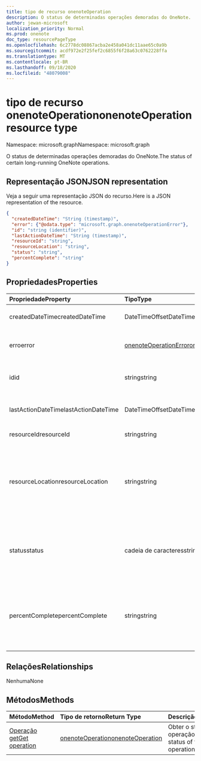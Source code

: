 ```yaml
---
title: tipo de recurso onenoteOperation
description: O status de determinadas operações demoradas do OneNote.
author: jewan-microsoft
localization_priority: Normal
ms.prod: onenote
doc_type: resourcePageType
ms.openlocfilehash: 6c2778dc08867acba2e458a041dc11aae65c0a9b
ms.sourcegitcommit: acdf972e2f25fef2c6855f6f28a63c0762228ffa
ms.translationtype: MT
ms.contentlocale: pt-BR
ms.lasthandoff: 09/18/2020
ms.locfileid: "48079008"
---
```

# <a name="onenoteoperation-resource-type"></a><span data-ttu-id="a9426-103">tipo de recurso onenoteOperation</span><span class="sxs-lookup"><span data-stu-id="a9426-103">onenoteOperation resource type</span></span>

<span data-ttu-id="a9426-104">Namespace: microsoft.graph</span><span class="sxs-lookup"><span data-stu-id="a9426-104">Namespace: microsoft.graph</span></span>

<span data-ttu-id="a9426-105">O status de determinadas operações demoradas do OneNote.</span><span class="sxs-lookup"><span data-stu-id="a9426-105">The status of certain long-running OneNote operations.</span></span>

## <a name="json-representation"></a><span data-ttu-id="a9426-106">Representação JSON</span><span class="sxs-lookup"><span data-stu-id="a9426-106">JSON representation</span></span>

<span data-ttu-id="a9426-107">Veja a seguir uma representação JSON do recurso.</span><span class="sxs-lookup"><span data-stu-id="a9426-107">Here is a JSON representation of the resource.</span></span>

<!--{
  "blockType": "resource",
  "optionalProperties": [],
  "baseType": "microsoft.graph.operation",
  "@odata.type": "microsoft.graph.onenoteOperation"
}-->

```json
{
  "createdDateTime": "String (timestamp)",
  "error": {"@odata.type": "microsoft.graph.onenoteOperationError"},
  "id": "string (identifier)",
  "lastActionDateTime": "String (timestamp)",
  "resourceId": "string",
  "resourceLocation": "string",
  "status": "string",
  "percentComplete": "string"
}

```
## <a name="properties"></a><span data-ttu-id="a9426-108">Propriedades</span><span class="sxs-lookup"><span data-stu-id="a9426-108">Properties</span></span>
| <span data-ttu-id="a9426-109">Propriedade</span><span class="sxs-lookup"><span data-stu-id="a9426-109">Property</span></span>     | <span data-ttu-id="a9426-110">Tipo</span><span class="sxs-lookup"><span data-stu-id="a9426-110">Type</span></span>   |<span data-ttu-id="a9426-111">Descrição</span><span class="sxs-lookup"><span data-stu-id="a9426-111">Description</span></span>|
|:---------------|:--------|:----------|
|<span data-ttu-id="a9426-112">createdDateTime</span><span class="sxs-lookup"><span data-stu-id="a9426-112">createdDateTime</span></span>| <span data-ttu-id="a9426-113">DateTimeOffset</span><span class="sxs-lookup"><span data-stu-id="a9426-113">DateTimeOffset</span></span> |<span data-ttu-id="a9426-114">A hora de início da operação.</span><span class="sxs-lookup"><span data-stu-id="a9426-114">The start time of the operation.</span></span>|
|<span data-ttu-id="a9426-115">erro</span><span class="sxs-lookup"><span data-stu-id="a9426-115">error</span></span>|[<span data-ttu-id="a9426-116">onenoteOperationError</span><span class="sxs-lookup"><span data-stu-id="a9426-116">onenoteOperationError</span></span>](onenoteoperationerror.md)|<span data-ttu-id="a9426-117">O erro retornado pela operação.</span><span class="sxs-lookup"><span data-stu-id="a9426-117">The error returned by the operation.</span></span>|
|<span data-ttu-id="a9426-118">id</span><span class="sxs-lookup"><span data-stu-id="a9426-118">id</span></span>|<span data-ttu-id="a9426-119">string</span><span class="sxs-lookup"><span data-stu-id="a9426-119">string</span></span>|<span data-ttu-id="a9426-120">A ID da operação. somente leitura.</span><span class="sxs-lookup"><span data-stu-id="a9426-120">The operation id. Read-only.</span></span>|
|<span data-ttu-id="a9426-121">lastActionDateTime</span><span class="sxs-lookup"><span data-stu-id="a9426-121">lastActionDateTime</span></span>| <span data-ttu-id="a9426-122">DateTimeOffset</span><span class="sxs-lookup"><span data-stu-id="a9426-122">DateTimeOffset</span></span> |<span data-ttu-id="a9426-123">A hora da última ação da operação.</span><span class="sxs-lookup"><span data-stu-id="a9426-123">The time of the last action of the operation.</span></span>|
|<span data-ttu-id="a9426-124">resourceId</span><span class="sxs-lookup"><span data-stu-id="a9426-124">resourceId</span></span>|<span data-ttu-id="a9426-125">string</span><span class="sxs-lookup"><span data-stu-id="a9426-125">string</span></span>|<span data-ttu-id="a9426-126">A ID do recurso.</span><span class="sxs-lookup"><span data-stu-id="a9426-126">The resource id.</span></span>|
|<span data-ttu-id="a9426-127">resourceLocation</span><span class="sxs-lookup"><span data-stu-id="a9426-127">resourceLocation</span></span>|<span data-ttu-id="a9426-128">string</span><span class="sxs-lookup"><span data-stu-id="a9426-128">string</span></span>|<span data-ttu-id="a9426-129">O URI do recurso para o objeto.</span><span class="sxs-lookup"><span data-stu-id="a9426-129">The resource URI for the object.</span></span> <span data-ttu-id="a9426-130">Por exemplo, o URI do recurso para uma página ou seção copiada.</span><span class="sxs-lookup"><span data-stu-id="a9426-130">For example, the resource URI for a copied page or section.</span></span> |
|<span data-ttu-id="a9426-131">status</span><span class="sxs-lookup"><span data-stu-id="a9426-131">status</span></span>|<span data-ttu-id="a9426-132">cadeia de caracteres</span><span class="sxs-lookup"><span data-stu-id="a9426-132">string</span></span>|<span data-ttu-id="a9426-133">O status atual da operação: `notstarted` , `running` , `completed` , `failed`</span><span class="sxs-lookup"><span data-stu-id="a9426-133">The current status of the operation: `notstarted`, `running`, `completed`, `failed`</span></span> |
|<span data-ttu-id="a9426-134">percentComplete</span><span class="sxs-lookup"><span data-stu-id="a9426-134">percentComplete</span></span>|<span data-ttu-id="a9426-135">string</span><span class="sxs-lookup"><span data-stu-id="a9426-135">string</span></span>|<span data-ttu-id="a9426-136">A porcentagem concluída da operação se a operação ainda estiver em `running` status</span><span class="sxs-lookup"><span data-stu-id="a9426-136">The operation percent complete if the operation is still in `running` status</span></span>

## <a name="relationships"></a><span data-ttu-id="a9426-137">Relações</span><span class="sxs-lookup"><span data-stu-id="a9426-137">Relationships</span></span>
<span data-ttu-id="a9426-138">Nenhuma</span><span class="sxs-lookup"><span data-stu-id="a9426-138">None</span></span>


## <a name="methods"></a><span data-ttu-id="a9426-139">Métodos</span><span class="sxs-lookup"><span data-stu-id="a9426-139">Methods</span></span>

| <span data-ttu-id="a9426-140">Método</span><span class="sxs-lookup"><span data-stu-id="a9426-140">Method</span></span>           | <span data-ttu-id="a9426-141">Tipo de retorno</span><span class="sxs-lookup"><span data-stu-id="a9426-141">Return Type</span></span>    |<span data-ttu-id="a9426-142">Descrição</span><span class="sxs-lookup"><span data-stu-id="a9426-142">Description</span></span>|
|:---------------|:--------|:----------|
|[<span data-ttu-id="a9426-143">Operação get</span><span class="sxs-lookup"><span data-stu-id="a9426-143">Get operation</span></span>](../api/onenoteoperation-get.md) | [<span data-ttu-id="a9426-144">onenoteOperation</span><span class="sxs-lookup"><span data-stu-id="a9426-144">onenoteOperation</span></span>](onenoteoperation.md) |<span data-ttu-id="a9426-145">Obter o status da operação.</span><span class="sxs-lookup"><span data-stu-id="a9426-145">Get the status of the operation.</span></span> |

<!-- uuid: 8fcb5dbc-d5aa-4681-8e31-b001d5168d79
2015-10-25 14:57:30 UTC -->
<!-- {
  "type": "#page.annotation",
  "description": "onenoteOperation resource",
  "keywords": "",
  "section": "documentation",
  "tocPath": ""
}-->


